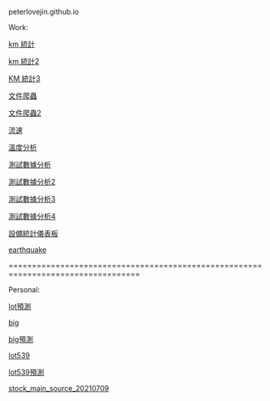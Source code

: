  peterlovejin.github.io
 
Work:

[km 統計](https://peterlovejin.github.io/2018%E5%B9%B4%20QA%20KM%20%E7%B5%B1%E8%A8%88.html#%E9%BB%9E%E6%93%8A%E6%96%87%E4%BB%B6%E9%A1%9E%E5%88%A5)

[km 統計2](https://peterlovejin.github.io/QA%20KM%20%E7%B5%B1%E8%A8%88.html)

[KM 統計3](https://peterlovejin.github.io/20160608.html)

[文件爬蟲](https://peterlovejin.github.io/%E8%8F%87%E9%A1%9E%E7%9B%B8%E9%97%9C%E5%8F%83%E8%80%83%E6%96%87%E4%BB%B6_20200216.html)

[文件爬蟲2](https://peterlovejin.github.io/%E9%86%AB%E7%99%82%E5%99%A8%E6%9D%90%E5%AE%89%E5%85%A8%E8%AD%A6%E8%A8%8A%E6%91%98%E8%A6%81%E6%95%B4%E7%90%86.html)

[流速](https://peterlovejin.github.io/2019%E5%B9%B4%20IP1%20%E6%B5%81%E9%80%9F%E6%B8%AC%E8%A9%A6.html#boxplot__barplot)

[溫度分析](https://peterlovejin.github.io/20200105%E8%8F%8C%E7%B5%B2%E9%AB%94%E5%AE%A410H6(%E8%A3%9D%E9%A2%A8%E6%89%87)%20VS%2010H5%E6%BA%AB%E5%BA%A6%E5%88%86%E6%9E%90.html)

[測試數據分析](https://peterlovejin.github.io/H1%20PVT%20SA&FA%E6%B8%AC%E8%A9%A6%E6%95%B8%E6%93%9A%E5%88%86%E6%9E%90_20210303.html)

[測試數據分析2](https://peterlovejin.github.io/H1%20%E6%B8%AC%E8%A9%A6%E6%95%B8%E6%93%9A%E5%88%86%E6%9E%90_20201218.html)

[測試數據分析3](https://peterlovejin.github.io/H1_DVT3.1_RunIn_20210109.html)

[測試數據分析4](https://peterlovejin.github.io/H1_PVT2_RunIn_20210304.html)

[設備統計儀表板](https://peterlovejin.github.io/IATY.html)

[earthquake](https://peterlovejin.github.io/earthquak.png)



==================================================================================

Personal:

[lot預測]( https://peterlovejin.github.io/lot_guess.html)

[big]( https://peterlovejin.github.io/big.html)
  
[big預測]( https://peterlovejin.github.io/big_guess.html)
 
 
[lot539]( https://peterlovejin.github.io/lot539.html)
  
[lot539預測]( https://peterlovejin.github.io/lot539_guess.html)
 
[stock_main_source_20210709]( https://peterlovejin.github.io/stock_main_source_20210709.html)
